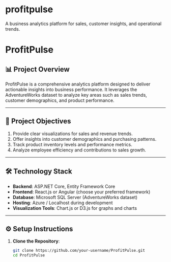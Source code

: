 # profitpulse
 A business analytics platform for sales, customer insights, and operational trends.
# ProfitPulse

## 📊 Project Overview
ProfitPulse is a comprehensive analytics platform designed to deliver actionable insights into business performance. It leverages the AdventureWorks dataset to analyze key areas such as sales trends, customer demographics, and product performance.

---

## 🎯 Project Objectives
1. Provide clear visualizations for sales and revenue trends.
2. Offer insights into customer demographics and purchasing patterns.
3. Track product inventory levels and performance metrics.
4. Analyze employee efficiency and contributions to sales growth.

---

## 🛠️ Technology Stack
- **Backend**: ASP.NET Core, Entity Framework Core
- **Frontend**: React.js or Angular (choose your preferred framework)
- **Database**: Microsoft SQL Server (AdventureWorks dataset)
- **Hosting**: Azure / Localhost during development
- **Visualization Tools**: Chart.js or D3.js for graphs and charts

---

## ⚙️ Setup Instructions
1. **Clone the Repository**:
   ```bash
   git clone https://github.com/your-username/ProfitPulse.git
   cd ProfitPulse
